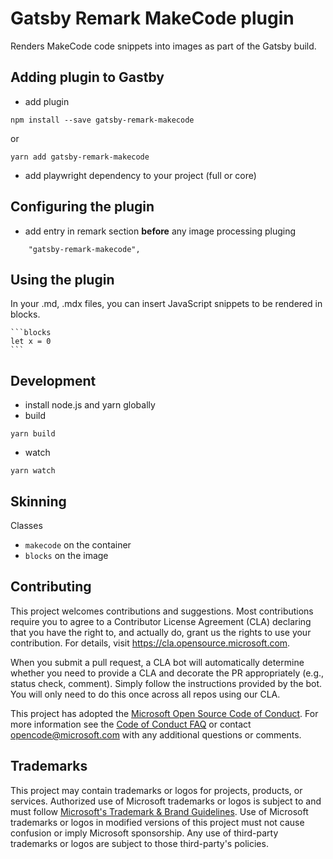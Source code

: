 # Gatsby Remark MakeCode plugin

Renders MakeCode code snippets into images as part of the Gatsby build.

## Adding plugin to Gastby

* add plugin

```
npm install --save gatsby-remark-makecode
```

or

```
yarn add gatsby-remark-makecode
```

* add playwright dependency to your project (full or core)

## Configuring the plugin

* add entry in remark section **before** any image processing pluging

```
    "gatsby-remark-makecode",
```

## Using the plugin

In your .md, .mdx files, you can insert JavaScript snippets to be rendered in blocks.

    ```blocks
    let x = 0
    ```

## Development

* install node.js and yarn globally
* build

```
yarn build
```

* watch

```
yarn watch
```

## Skinning

Classes

* ``makecode`` on the container
* ``blocks`` on the image

## Contributing

This project welcomes contributions and suggestions.  Most contributions require you to agree to a
Contributor License Agreement (CLA) declaring that you have the right to, and actually do, grant us
the rights to use your contribution. For details, visit https://cla.opensource.microsoft.com.

When you submit a pull request, a CLA bot will automatically determine whether you need to provide
a CLA and decorate the PR appropriately (e.g., status check, comment). Simply follow the instructions
provided by the bot. You will only need to do this once across all repos using our CLA.

This project has adopted the [Microsoft Open Source Code of Conduct](https://opensource.microsoft.com/codeofconduct/).
For more information see the [Code of Conduct FAQ](https://opensource.microsoft.com/codeofconduct/faq/) or
contact [opencode@microsoft.com](mailto:opencode@microsoft.com) with any additional questions or comments.

## Trademarks

This project may contain trademarks or logos for projects, products, or services. Authorized use of Microsoft 
trademarks or logos is subject to and must follow 
[Microsoft's Trademark & Brand Guidelines](https://www.microsoft.com/en-us/legal/intellectualproperty/trademarks/usage/general).
Use of Microsoft trademarks or logos in modified versions of this project must not cause confusion or imply Microsoft sponsorship.
Any use of third-party trademarks or logos are subject to those third-party's policies.
